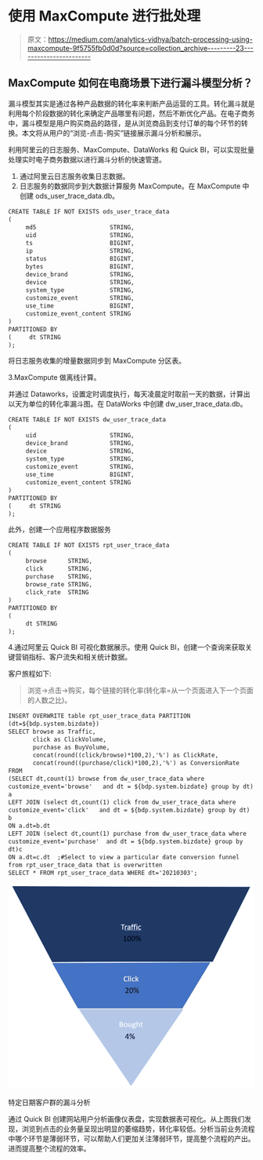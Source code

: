 # 使用 MaxCompute 进行批处理

> 原文：<https://medium.com/analytics-vidhya/batch-processing-using-maxcompute-9f5755fb0d0d?source=collection_archive---------23----------------------->

## MaxCompute 如何在电商场景下进行漏斗模型分析？

漏斗模型其实是通过各种产品数据的转化率来判断产品运营的工具。转化漏斗就是利用每个阶段数据的转化来确定产品哪里有问题，然后不断优化产品。在电子商务中，漏斗模型是用户购买商品的路径，是从浏览商品到支付订单的每个环节的转换。本文将从用户的“浏览-点击-购买”链接展示漏斗分析和展示。

利用阿里云的日志服务、MaxCompute、DataWorks 和 Quick BI，可以实现批量处理实时电子商务数据以进行漏斗分析的快速管道。

1.  通过阿里云日志服务收集日志数据。
2.  日志服务的数据同步到大数据计算服务 MaxCompute。在 MaxCompute 中创建 ods_user_trace_data.db。

```
CREATE TABLE IF NOT EXISTS ods_user_trace_data 
(    
     md5                     STRING,
     uid                     STRING,
     ts                      BIGINT,
     ip                      STRING,
     status                  BIGINT,
     bytes                   BIGINT,
     device_brand            STRING,
     device                  STRING,
     system_type             STRING,
     customize_event         STRING,
     use_time                BIGINT,
     customize_event_content STRING
)  
PARTITIONED BY 
(     dt STRING  
);
```

将日志服务收集的增量数据同步到 MaxCompute 分区表。

3.MaxCompute 做离线计算。

并通过 Dataworks，设置定时调度执行，每天凌晨定时取前一天的数据，计算出以天为单位的转化率漏斗图。在 DataWorks 中创建 dw_user_trace_data.db。

```
CREATE TABLE IF NOT EXISTS dw_user_trace_data 
(    
     uid                     STRING,
     device_brand            STRING,
     device                  STRING,
     system_type             STRING,
     customize_event         STRING,
     use_time                BIGINT,
     customize_event_content STRING
)  
PARTITIONED BY 
(     dt STRING  
);
```

此外，创建一个应用程序数据服务

```
CREATE TABLE IF NOT EXISTS rpt_user_trace_data 
(    
     browse      STRING,
     click       STRING,
     purchase    STRING,
     browse_rate STRING,
     click_rate  STRING
)
PARTITIONED BY 
(
     dt STRING 
);
```

4.通过阿里云 Quick BI 可视化数据展示。使用 Quick BI，创建一个查询来获取关键营销指标、客户流失和相关统计数据。

客户旅程如下:

> 浏览->点击->购买，每个链接的转化率(转化率=从一个页面进入下一个页面的人数之比)。

```
INSERT OVERWRITE table rpt_user_trace_data PARTITION (dt=${bdp.system.bizdate}) 
SELECT browse as Traffic,
       click as ClickVolume,
       purchase as BuyVolume,
       concat(round((click/browse)*100,2),'%') as ClickRate,
       concat(round((purchase/click)*100,2),'%') as ConversionRate
FROM
(SELECT dt,count(1) browse from dw_user_trace_data where customize_event='browse'   and dt = ${bdp.system.bizdate} group by dt) a 
LEFT JOIN (select dt,count(1) click from dw_user_trace_data where customize_event='click'   and dt = ${bdp.system.bizdate} group by dt) b 
ON a.dt=b.dt 
LEFT JOIN (select dt,count(1) purchase from dw_user_trace_data where customize_event='purchase'  and dt = ${bdp.system.bizdate} group by dt)c  
ON a.dt=c.dt  ;#Select to view a particular date conversion funnel from rpt_user_trace_data that is overwritten
SELECT * FROM rpt_user_trace_data WHERE dt='20210303';
```

![](img/b63e1d4cc5401878aca87dbc61e45ab3.png)

特定日期客户群的漏斗分析

通过 Quick BI 创建网站用户分析画像仪表盘，实现数据表可视化。从上图我们发现，浏览到点击的业务量呈现出明显的萎缩趋势，转化率较低。分析当前业务流程中哪个环节是薄弱环节，可以帮助人们更加关注薄弱环节，提高整个流程的产出。进而提高整个流程的效率。